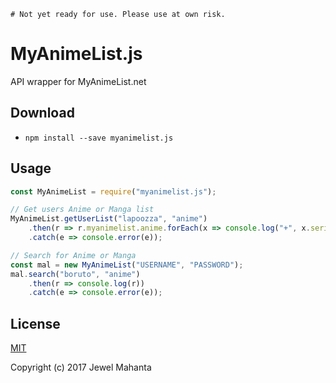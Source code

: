 `# Not yet ready for use. Please use at own risk.`

# MyAnimeList.js
API wrapper for MyAnimeList.net

## Download
* `npm install --save myanimelist.js`

## Usage
```js
const MyAnimeList = require("myanimelist.js");

// Get users Anime or Manga list
MyAnimeList.getUserList("lapoozza", "anime")
    .then(r => r.myanimelist.anime.forEach(x => console.log("+", x.series_title[0])))
    .catch(e => console.error(e));

// Search for Anime or Manga
const mal = new MyAnimeList("USERNAME", "PASSWORD");
mal.search("boruto", "anime")
    .then(r => console.log(r))
    .catch(e => console.error(e));
```

## License
[MIT](https://github.com/lap00zza/MyAnimeList.js/blob/master/LICENSE)

Copyright (c) 2017 Jewel Mahanta